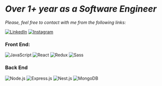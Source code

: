 <h1><b><em/>Over 1+ year as a Software Engineer</em></b></h1>

<em>Please, feel free to contact with me from the following links:</em>

[![LinkedIn](https://img.shields.io/badge/LinkedIn-%230077B5.svg?logo=linkedin&logoColor=white)](https://www.linkedin.com/in/danyil-kurka-8bb791217)
[![Instagram](https://img.shields.io/badge/Instagram-%23E4405F.svg?logo=Instagram&logoColor=white)](https://google.com)


### Front End:
![JavaScript](https://img.shields.io/badge/Javascript-black.svg?logo=javascript)
![React](https://img.shields.io/badge/React-000?&logo=React)
![Redux](https://img.shields.io/badge/Redux-black.svg?logo=redux)
![Sass](https://img.shields.io/badge/Sass-black.svg?logo=sass)

### Back End

![Node.js](https://img.shields.io/badge/-Node.js-000?&logo=node.js)
![Express.js](https://img.shields.io/badge/-Express.js-fffff?style=flat-square&logo=express&logoColor=black)
![Nest.js](https://img.shields.io/badge/-Nest.js-fffff?style=flat-square&logo=nestjs&logoColor=red&color=black)
![MongoDB](https://img.shields.io/badge/-MongoDB-000?&logo=mongodb)










